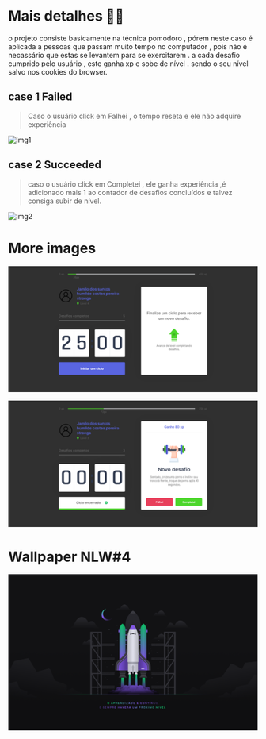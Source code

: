 # Mais detalhes 🧐🤓


o projeto consiste basicamente na técnica pomodoro , pórem neste caso é aplicada a pessoas que passam muito tempo no computador , pois não é necassário que estas se levantem para 
se exercitarem . a cada desafio cumprido pelo usuário , este ganha xp e sobe de nível . sendo o seu nível salvo nos cookies do browser.


## case 1 Failed
> Caso o usuário click em Falhei , o tempo reseta e ele não adquire experiência
>
 
![img1](https://j.gifs.com/wVOGn8.gif)


## case 2 Succeeded

> caso o usuário click em Completei , ele ganha experiência ,é adicionado mais 1 ao contador de desafios concluídos e talvez consiga subir de nível.  


![img2](https://j.gifs.com/xnPJVB.gif)


# More images 


![main](main.png)


![challenge](challenge.png)


# Wallpaper NLW#4


![wallpaper](Wallpaper.png)

